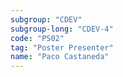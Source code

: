 ```yaml
---
subgroup: "CDEV"
subgroup-long: "CDEV-4"
code: "PS02"
tag: "Poster Presenter"
name: "Paco Castaneda"
---
```

